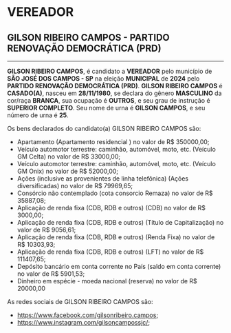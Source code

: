 # VEREADOR
## GILSON RIBEIRO CAMPOS - PARTIDO RENOVAÇÃO DEMOCRÁTICA (PRD)
---
**GILSON RIBEIRO CAMPOS**, é candidato a **VEREADOR** pelo município de **SÃO JOSÉ DOS CAMPOS - SP** na eleição **MUNICIPAL** de **2024** pelo **PARTIDO RENOVAÇÃO DEMOCRÁTICA (PRD)**.
**GILSON RIBEIRO CAMPOS** é **CASADO(A)**, nasceu em **28/11/1980**, se declara do gênero **MASCULINO** da cor/raça **BRANCA**, sua ocupação é **OUTROS**, e seu grau de instrução é **SUPERIOR COMPLETO**.
Seu nome de urna é **GILSON CAMPOS**, e seu número de urna é **25**.

Os bens declarados do candidato(a) GILSON RIBEIRO CAMPOS são: 
- Apartamento (Apartamento residencial ) no valor de R$ 350000,00;
- Veículo automotor terrestre: caminhão, automóvel, moto, etc. (Veículo GM Celta) no valor de R$ 33000,00;
- Veículo automotor terrestre: caminhão, automóvel, moto, etc. (Veículo GM Onix) no valor de R$ 52000,00;
- Ações (inclusive as provenientes de linha telefônica) (Ações diversificadas) no valor de R$ 79969,65;
- Consórcio não contemplado (cota consorcio Remaza) no valor de R$ 35887,08;
- Aplicação de renda fixa (CDB, RDB e outros) (CDB) no valor de R$ 3000,00;
- Aplicação de renda fixa (CDB, RDB e outros) (Título de Capitalização) no valor de R$ 9056,61;
- Aplicação de renda fixa (CDB, RDB e outros) (Renda Fixa) no valor de R$ 10303,93;
- Aplicação de renda fixa (CDB, RDB e outros) (LFT) no valor de R$ 111407,65;
- Depósito bancário em conta corrente no País (saldo em conta corrente) no valor de R$ 5901,53;
- Dinheiro em espécie - moeda nacional (reserva) no valor de R$ 20000,00

As redes sociais de GILSON RIBEIRO CAMPOS são:
- https://www.facebook.com/gilsonribeiro.campos;
- https://www.instagram.com/gilsoncampossjc/;